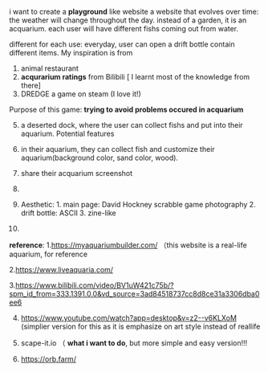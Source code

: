 i want to create a **playground** like website
a website that evolves over time: the weather will change throughout the day.
instead of a garden, it is an acquarium.
each user will have different fishs coming out from water.

different for each use: everyday, user can open a drift bottle contain different items.
My inspiration is from 
1. animal restaurant
2. **acqurarium ratings** from Bilibili [ I learnt most of the knowledge from there]
3. DREDGE a game on steam (I love it!)

Purpose of this game: **trying to avoid problems occured in acquarium**

5. a deserted dock, where the user can collect fishs and put into their aquarium.
   Potential features
6. in their aquarium, they can collect fish and customize their aquarium(background color, sand color, wood).
7. share their acquarium screenshot
8. 

9. Aesthetic: 1. main page: David Hockney scrabble game photography 2. drift bottle: ASCII 3. zine-like 
10. 
**reference**:
1.https://myaquariumbuilder.com/ （this website is a real-life aquarium, for reference

2.https://www.liveaquaria.com/

3.https://www.bilibili.com/video/BV1uW421c75b/?spm_id_from=333.1391.0.0&vd_source=3ad84518737cc8d8ce31a3306dba0ee6

4. https://www.youtube.com/watch?app=desktop&v=z2--v6KLXoM (simplier version for this as it is emphasize on art style instead of reallife
   
5. scape-it.io （ **what i want to do**, but more simple and easy version!!!
6. https://orb.farm/
